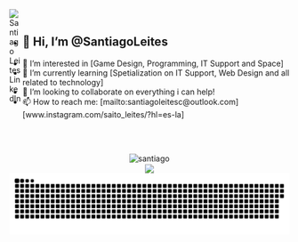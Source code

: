 <html>
<a href="https://www.linkedin.com/in/santiago-leites/">
  <img align="left" alt="Santiago Leites LinkedIn" width="22px" src="https://cdn.tomondre.com/icons/linkedinn.svg" />
</a>
<br>
<div>
  <ul>
    <li><h2>👋 Hi, I’m @SantiagoLeites</h2></li>
    <li>👀 I’m interested in [Game Design, Programming, IT Support and Space]</li>
    <li>🌱 I’m currently learning [Spetialization on IT Support, Web Design and all related to technology]</li>
    <li>💞️ I’m looking to collaborate on everything i can help!</li>
    <li>📫 How to reach me: [mailto:santiagoleitesc@outlook.com][www.instagram.com/saito_leites/?hl=es-la]</li>
  </ul>
</div>

<br>
<br>
<p align="center"> <img src="https://github-readme-stats.vercel.app/api?username=SantiagoLeites&show_icons=true&theme=tokyonight" alt="santiago" />
<br>
<img align="center" width="80px" src="https://visitor-badge.glitch.me/badge?page_id=SantiagoLeites.SantiagoLeites&left_color=#309999&right_color=#453099" />
<br>
  
<img align="center" src="contributions.svg" />
</html>
